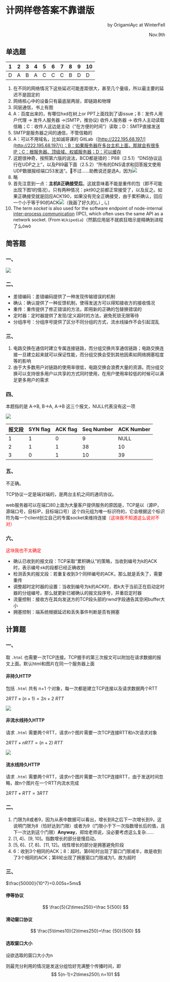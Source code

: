 # 计网样卷答案不靠谱版

<p align=right>by OrigamiAyc at WinterFell</p>

<p align=right>Nov.9th</p>

## 单选题

| 1    | 2    | 3    | 4    | 5    | 6    | 7    | 8    | 9    | 10   |
| ---- | ---- | ---- | ---- | ---- | ---- | ---- | ---- | ---- | ---- |
| D    | A    | B    | A    | C    | C    | C    | B    | D    | D    |

1. 在不同的网络情况下这些延迟可能差距很大，甚至几个量级，所以最主要的延迟不是固定的
2. 网络核心中的设备只有最底层两层，即链路和物理
3. 同层通信，书上有图
4. A：百度出来的，有哪位hxd在树上or PPT上面找到了请issue；B：发件人用户代理 -> 发件人服务器 ->(SMTP，推协议) 收件人服务器 -> 收件人主动读取信箱；C：收件人这边是主动（“在方便的时间”）读取；D：SMTP直接发送
5. SMTP是服务器之间的通信，不管信箱的
6. A：可以不用域名，比如诚哥课的 GitLab（[http://222.195.68.197/](http://222.195.68.197/)）；B：如果服务器在多台主机上面，那就会有很多IP；C：根服务器、顶级域、权威服务器；D：可以缓存
7. 这题很神奇，按照第六版的说法，BCD都是错的：P88（2.5.1）“DNS协议运行在UDP之上“，以及P89最下面（2.5.2）“所有的DNS请求和回答报文使用UDP数据报经端口53发送“。🤣不过……助教说还是选A，因为![](images/1_7.png)
8. 略
9. 首先注意到一点：**主机B正确接受后**。这就意味着不能是重传的包（即不可能出现下图1的情况）。只有两种情况：pkt90之前都正常接受了，以及反之。如果正确接受就是回应ACK190，如果没有完全正确接受，由于累积确认，回应一个小于等于90的ACK![](images/1_9.jpeg)（我画了好久的(｡ì _ í｡)
10. The term *socket* is also used for the software endpoint of node-internal [inter-process communication](https://en.wikipedia.org/wiki/Inter-process_communication) (IPC), which often uses the same API as a network socket. (From `Wikipedia`)（然鹅应用层不就疯狂暗示是精确到进程了么ówò

## 简答题

### 一、

![](images/2_1_answer.jpeg)

### 二、

- 差错编码：差错编码提供了一种发现传输错误的机制
- 确认：确认提供了一种反馈机制，使得发送方可以得知接收方的接收情况
- 重传：重传提供了修正错误的方法，即用新的正确的包替换错误的
- 定时器：定时器提供了发现/定义超时的方法，避免死锁无限等待
- 分组序号：分组序号提供了区分不同分组的方式，流水线操作不会引起混乱

### 三、

1. 电路交换在通信时建立专属连接链路，而分组交换共享通信链路；电路交换连接一旦建立起来就可以保证性能，而分组交换会受到其他因素如网络拥塞程度等的影响
2. 由于大多数用户对链路的使用率很低，电路交换会浪费大量的资源。而分组交换可以支持很多用户以共享的方式同时使用，在用户使用率较低的时候可以满足更多用户的需求

### 四、

本题指的是 A->B, B->A, A->B 这三个报文，NULL代表没有这一项

![](images/2_4.png)

| 报文段 | SYN flag | ACK flag | Seq Number | ACK Number |
| ------ | -------- | -------- | ---------- | ---------- |
| 1      | 1        | 0        | 9          | NULL       |
| 2      | 1        | 1        | 38         | 10         |
| 3      | 0        | 1        | 10         | 39         |

### 五、

不正确。

TCP协议一定是端对端的，是两台主机之间的通讯协议。

web服务器可以在端口80上面为大量客户提供服务的原因是，TCP是以（源IP，源端口号，目标IP，目标端口号）这个四元组为唯一标识符的，它会根据这个标识符为每一个client创立自己的专属socket来维持连接<font color=red>（这块我不知道这么说对不对）</font>

### 六、

<font color=red>这块我也不太确定</font>

- 确认已收到的报文段：TCP采取“累积确认”的策略，当收到编号为k的ACK时，表示编号≤k的段都已经正确收到
- 检测丢失的报文段：若重复收到3个同样编号的ACK，那么就是丢失了，需要重传
- 调整超时定时器的设置：当收到编号为k的ACK时，若k大于当前正在启动定时器的分组编号，那么就更新已被确认的报文段序号，并重启定时器
- 流量控制：接收方在其向发送方的TCP段头部的rwnd字段通告其空闲buffer大小
- 拥塞控制：端系统根据延迟和丢失事件判断是否有拥塞

## 计算题

### 一、

取 `.html` 也需要一次TCP连接。TCP握手的第三次报文可以附加在请求数据的报文上面。默认html和图片在同一个服务器上面

#### 非持久HTTP

包括 `.html` 共有 n+1 个对象，每一次都是建立TCP连接以及请求数据两个RTT

$2RTT\times(n+1)=2n+2\ RTT$

![](images/3_1_1.png)

#### 非流水线持久HTTP

请求 `.html` 需要两个RTT，请求n个图片需要一次TCP连接RTT和n次请求对象

$2RTT+nRTT=(n+2)\ RTT$

![](images/3_1_2.png)

#### 流水线持久HTTP

请求 `.html` 需要两个RTT，请求n个图片需要一次TCP连接RTT，由于发送时间忽略，故n个图片在一个RTT内流水完成

$2RTT+RTT=3RTT$

### 二、

1. 门限为8或者9，因为从表中数据可以看出，增长到8之后下一次增长到9，这说明门限为8（恰好达到门限）或者为9（门限小于下一次指数增长后的值，且下一次达到这个门限）**Anyway**，郑烇老师说，没必要考虑这么复杂……
2. [1, 4]、[9, 10]。指数增长的部分是慢启动。
3. [5, 6]、[7, 8]、[11, 12]。线性增长的部分是拥塞避免阶段
4. 6：收到3个相同的ACK；8：超时。第6轮时出现了窗口门限减半，故是收到了3个相同的ACK；第8轮出现了拥塞窗口门限减为1，故为超时

### 三、

$\frac{50000}{10^7}=0.005s=5ms$

#### 停等协议

$$
\frac{5}{2\times250}=\frac 5{500}
$$

#### 滑动窗口协议

$$
\frac{5\times10}{2\times250}=\frac {50}{500}
$$

#### 选取窗口大小

设欲选取的窗口大小为n

则最充分利用的情况是发送分组恰好充满整个传播时间，即
$$
5(n-1)=2\times250\\
n=101
$$
